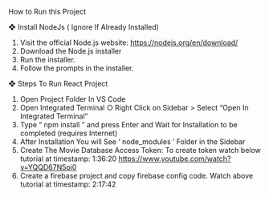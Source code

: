 How to Run this Project 

❖ Install NodeJs ( Ignore If Already Installed) 
1. Visit the official Node.js website: 
https://nodejs.org/en/download/ 
2. Download the Node.js installer 
3. Run the installer. 
4. Follow the prompts in the installer.
   
❖ Steps To Run React Project 
1. Open Project Folder In VS Code 
2. Open Integrated Terminal
○ Right Click on Sidebar > Select “Open In Integrated Terminal”
4. Type “  npm install  ” and press Enter and Wait for Installation to be completed (requires 
Internet) 
5. After Installation You will See ‘  node_modules  ’ Folder in the Sidebar 
6. Create The Movie Database Access Token: 
To create token watch below tutorial at timestamp: 1:36:20 
https://www.youtube.com/watch?v=YQQD67N5pi0 
7. Create a firebase project and copy firebase config code. 
Watch above tutorial at timestamp: 2:17:42
